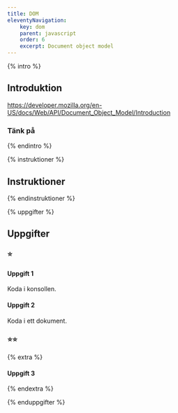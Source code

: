 ```yaml
---
title: DOM
eleventyNavigation:
    key: dom
    parent: javascript
    order: 6
    excerpt: Document object model
---
```

{% intro %}

## Introduktion

https://developer.mozilla.org/en-US/docs/Web/API/Document_Object_Model/Introduction

### Tänk på

{% endintro %}

{% instruktioner %}

## Instruktioner


{% endinstruktioner %}

{% uppgifter %}

## Uppgifter
### ⭐
#### Uppgift 1

Koda i konsollen.

#### Uppgift 2

Koda i ett dokument.

### ⭐⭐

{% extra %}

#### Uppgift 3


{% endextra %}

{% enduppgifter %}
